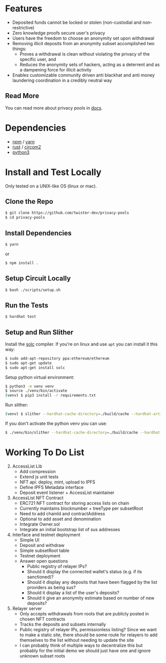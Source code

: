 # Features

-   Deposited funds cannot be locked or stolen (non-custodial and non-restrictive)
-   Zero knowledge proofs secure user's privacy
-   Users have the freedom to choose an anonymity set upon withdrawal
-   Removing illicit deposits from an anonymity subset accomplished two things:
    -   Proves a withdrawal is clean without violating the privacy of the specific user, and
    -   Reduces the anonymity sets of hackers, acting as a deterrent and as a dampening force for illicit activity
-   Enables customizable community driven anti blackhat and anti money laundering coordination in a credibly neutral way

## Read More
You can read more about privacy pools in [docs](./docs).

# Dependencies

-   [npm](https://www.npmjs.com/) / [yarn](https://yarnpkg.com/)
-   [rust](https://www.rust-lang.org/tools/install) / [circom2](https://docs.circom.io/getting-started/installation/)
-   [python3](https://www.python.org/downloads/)

# Install and Test Locally
Only tested on a UNIX-like OS (linux or mac).

## Clone the Repo
```sh
$ git clone https://github.com/twister-dev/privacy-pools
$ cd privacy-pools
```

## Install Dependencies
```sh
$ yarn
```

or

```sh
$ npm install .
```

## Setup Circuit Locally
```sh
$ bash ./scripts/setup.sh
```

## Run the Tests
```sh
$ hardhat test
```

## Setup and Run Slither
Install the [solc](https://github.com/ethereum/solidity#build-and-install) compiler. If you're on linux and use `apt` you can install it this way:
```sh
$ sudo add-apt-repository ppa:ethereum/ethereum
$ sudo apt-get update
$ sudo apt-get install solc
```


Setup python virtual environment:
```sh
$ python3 -m venv venv
$ source ./venv/bin/activate
(venv) $ pip3 install -r requirements.txt
```
Run slither:
```sh
(venv) $ slither --hardhat-cache-directory=./build/cache --hardhat-artifacts-directory=./build/artifacts .
```

If you don't activate the python venv you can use:
```sh
$ ./venv/bin/slither --hardhat-cache-directory=./build/cache --hardhat-artifacts-directory=./build/artifacts .
```

# Working To Do List
2. AccessList Lib
    - Add compression
    - Extend js unit tests
    - NFT api: deploy, mint, upload to IPFS
    - Define IPFS Metadata interface
    - Deposit event listener + AccessList maintainer
3. AccessList NFT Contract
    - ERC721 NFT contract for storing access lists on chain
    - Currently maintains blocknumber + treeType per subsetRoot
    - Need to add chainId and contractAddress
    - Optional to add asset and denomination
    - Integrate Owner.sol
    - Integrate an initial bootstrap list of sus addresses
4. Interface and testnet deployment
    - Simple UI
    - Deposit and withdraw
    - Simple subsetRoot table
    - Testnet deployment
    - Answer open questions
        - Public registry of relayer IPs?
        - Should it display the connected wallet's status (e.g. if its sanctioned)?
        - Should it display any deposits that have been flagged by the list providers as being sus?
        - Should it display a list of the user's deposits?
        - Should it give an anonymity estimate based on number of new deposits?
5. Relayer server
    - Only accepts withdrawals from roots that are publicly posted in chosen NFT contracts
    - Tracks the deposits and subsets internally
    - Public registry of relayer IPs, permissionless listing? Since we want to make a static site, there should be some route for relayers to add themselves to the list without needing to update the site
    - I can probably think of multiple ways to decentralize this but probably for the initial demo we should just have one and ignore unknown subset roots